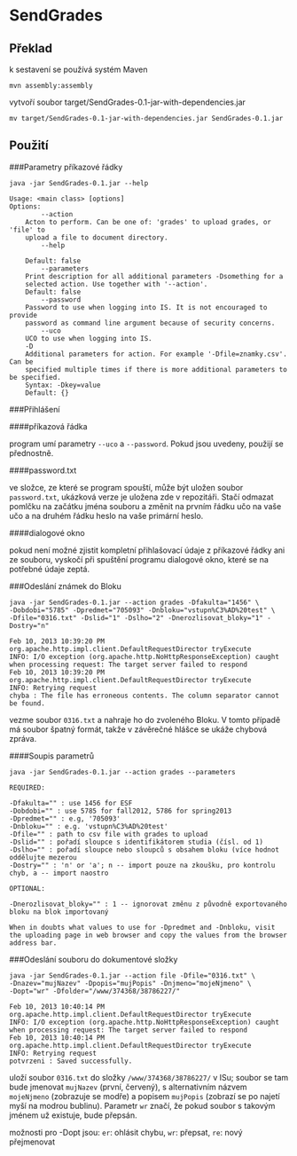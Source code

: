 SendGrades
==========

Překlad
-------

k sestavení se používá systém Maven

`mvn assembly:assembly`

vytvoří soubor target/SendGrades-0.1-jar-with-dependencies.jar

`mv target/SendGrades-0.1-jar-with-dependencies.jar SendGrades-0.1.jar`

Použití
-------

###Parametry příkazové řádky

`java -jar SendGrades-0.1.jar --help`

	Usage: <main class> [options]
	Options:
			--action
		Acton to perform. Can be one of: 'grades' to upload grades, or 'file' to
		upload a file to document directory.
			--help
		
		Default: false
			--parameters
		Print description for all additional parameters -Dsomething for a
		selected action. Use together with '--action'.
		Default: false
			--password
		Password to use when logging into IS. It is not encouraged to provide
		password as command line argument because of security concerns.
			--uco
		UCO to use when logging into IS.
		-D
		Additional parameters for action. For example '-Dfile=znamky.csv'. Can be
		specified multiple times if there is more additional parameters to be specified.
		Syntax: -Dkey=value
		Default: {}

###Přihlášení

####příkazová řádka

program umí parametry `--uco` a `--password`. Pokud jsou uvedeny, použijí se přednostně.

####password.txt

ve složce, ze které se program spouští, může být uložen soubor `password.txt`, ukázková verze je uložena zde v repozitáři. Stačí odmazat pomlčku na začátku jména souboru a změnit na prvním řádku učo na vaše učo a na druhém řádku heslo na vaše primární heslo.

####dialogové okno

pokud není možné zjistit kompletní přihlašovací údaje z příkazové řádky ani ze souboru, vyskočí při spuštění programu dialogové okno, které se na potřebné údaje zeptá.

###Odeslání známek do Bloku

	java -jar SendGrades-0.1.jar --action grades -Dfakulta="1456" \
	-Dobdobi="5785" -Dpredmet="705093" -Dnbloku="vstupn%C3%AD%20test" \
	-Dfile="0316.txt" -Dslid="1" -Dslho="2" -Dnerozlisovat_bloky="1" -Dostry="n"

	Feb 10, 2013 10:39:20 PM org.apache.http.impl.client.DefaultRequestDirector tryExecute
	INFO: I/O exception (org.apache.http.NoHttpResponseException) caught when processing request: The target server failed to respond
	Feb 10, 2013 10:39:20 PM org.apache.http.impl.client.DefaultRequestDirector tryExecute
	INFO: Retrying request
	chyba : The file has erroneous contents. The column separator cannot be found.

vezme soubor `0316.txt` a nahraje ho do zvoleného Bloku. V tomto případě má soubor špatný formát, takže v závěrečné hlášce se ukáže chybová zpráva.

####Soupis parametrů

`java -jar SendGrades-0.1.jar --action grades --parameters`

	REQUIRED:
	
	-Dfakulta="" : use 1456 for ESF
	-Dobdobi="" : use 5785 for fall2012, 5786 for spring2013
	-Dpredmet="" : e.g, '705093'
	-Dnbloku="" : e.g. 'vstupn%C3%AD%20test'
	-Dfile="" : path to csv file with grades to upload
	-Dslid="" : pořadí sloupce s identifikátorem studia (čísl. od 1)
	-Dslho="" : pořadí sloupce nebo sloupců s obsahem bloku (více hodnot oddělujte mezerou
	-Dostry="" : 'n' or 'a'; n -- import pouze na zkoušku, pro kontrolu chyb, a -- import naostro
	
	OPTIONAL:

	-Dnerozlisovat_bloky="" : 1 -- ignorovat změnu z původně exportovaného bloku na blok importovaný

	When in doubts what values to use for -Dpredmet and -Dnbloku, visit the uploading page in web browser and copy the values from the browser address bar.

###Odeslání souboru do dokumentové složky

	java -jar SendGrades-0.1.jar --action file -Dfile="0316.txt" \
	-Dnazev="mujNazev" -Dpopis="mujPopis" -Dnjmeno="mojeNjmeno" \
	-Dopt="wr" -Dfolder="/www/374368/38786227/"

	Feb 10, 2013 10:40:14 PM org.apache.http.impl.client.DefaultRequestDirector tryExecute
	INFO: I/O exception (org.apache.http.NoHttpResponseException) caught when processing request: The target server failed to respond
	Feb 10, 2013 10:40:14 PM org.apache.http.impl.client.DefaultRequestDirector tryExecute
	INFO: Retrying request
	potvrzeni : Saved successfully.

uloží soubor `0316.txt` do složky `/www/374368/38786227/` v ISu; soubor se tam bude jmenovat `mujNazev` (první, červený), s alternativním názvem `mojeNjmeno` (zobrazuje se modře) a popisem `mujPopis` (zobrazí se po najetí myší na modrou bublinu). Parametr `wr` značí, že pokud soubor s takovým jménem už existuje, bude přepsán.

možnosti pro -Dopt jsou:
`er`: ohlásit chybu, `wr`: přepsat, `re`: nový přejmenovat 
